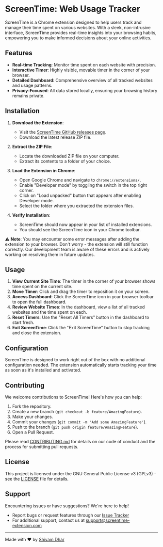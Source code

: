 # ScreenTime: Web Usage Tracker

ScreenTime is a Chrome extension designed to help users track and manage their time spent on various websites. With a sleek, non-intrusive interface, ScreenTime provides real-time insights into your browsing habits, empowering you to make informed decisions about your online activities.

## Features

- **Real-time Tracking**: Monitor time spent on each website with precision.
- **Interactive Timer**: Highly visible, movable timer in the corner of your browser.
- **Detailed Dashboard**: Comprehensive overview of all tracked websites and usage patterns.
- **Privacy-Focused**: All data stored locally, ensuring your browsing history remains private.

## Installation

1. **Download the Extension**:

   - Visit the [ScreenTime GitHub releases page](https://github.com/theshivamdhar/ScreenTime.git).
   - Download the latest release ZIP file.

2. **Extract the ZIP File**:

   - Locate the downloaded ZIP file on your computer.
   - Extract its contents to a folder of your choice.

3. **Load the Extension in Chrome**:

   - Open Google Chrome and navigate to `chrome://extensions/`.
   - Enable "Developer mode" by toggling the switch in the top right corner.
   - Click on "Load unpacked" button that appears after enabling Developer mode.
   - Select the folder where you extracted the extension files.

4. **Verify Installation**:
   - ScreenTime should now appear in your list of installed extensions.
   - You should see the ScreenTime icon in your Chrome toolbar.

⚠️ **Note**: You may encounter some error messages after adding the extension to your browser. Don't worry - the extension will still function correctly. Our development team is aware of these errors and is actively working on resolving them in future updates.

## Usage

1. **View Current Site Time**: The timer in the corner of your browser shows time spent on the current site.
2. **Move Timer**: Click and drag the timer to reposition it on your screen.
3. **Access Dashboard**: Click the ScreenTime icon in your browser toolbar to open the full dashboard.
4. **Review Website Times**: In the dashboard, view a list of all tracked websites and the time spent on each.
5. **Reset Timers**: Use the "Reset All Timers" button in the dashboard to start fresh.
6. **Exit ScreenTime**: Click the "Exit ScreenTime" button to stop tracking and close the extension.

## Configuration

ScreenTime is designed to work right out of the box with no additional configuration needed. The extension automatically starts tracking your time as soon as it's installed and activated.

## Contributing

We welcome contributions to ScreenTime! Here's how you can help:

1. Fork the repository.
2. Create a new branch (`git checkout -b feature/AmazingFeature`).
3. Make your changes.
4. Commit your changes (`git commit -m 'Add some AmazingFeature'`).
5. Push to the branch (`git push origin feature/AmazingFeature`).
6. Open a Pull Request.

Please read [CONTRIBUTING.md](CONTRIBUTING.md) for details on our code of conduct and the process for submitting pull requests.

## License

This project is licensed under the GNU General Public License v3 (GPLv3) - see the [LICENSE](LICENSE) file for details.

## Support

Encountering issues or have suggestions? We're here to help!

- Report bugs or request features through our [Issue Tracker](https://github.com/theshivamdhar/screentime-counter/issues)
- For additional support, contact us at support@screentime-extension.com

---

Made with ❤️ by [Shivam Dhar](https://github.com/theshivamdhar)
